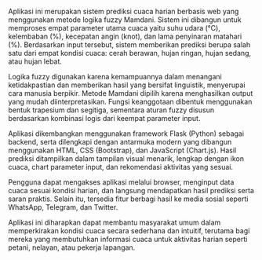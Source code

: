 Aplikasi ini merupakan sistem prediksi cuaca harian berbasis web yang menggunakan metode logika fuzzy Mamdani. Sistem ini dibangun untuk memproses empat parameter utama cuaca yaitu suhu udara (°C), kelembaban (%), kecepatan angin (knot), dan lama penyinaran matahari (%). Berdasarkan input tersebut, sistem memberikan prediksi berupa salah satu dari empat kondisi cuaca: cerah berawan, hujan ringan, hujan sedang, atau hujan lebat.

Logika fuzzy digunakan karena kemampuannya dalam menangani ketidakpastian dan memberikan hasil yang bersifat linguistik, menyerupai cara manusia berpikir. Metode Mamdani dipilih karena menghasilkan output yang mudah diinterpretasikan. Fungsi keanggotaan dibentuk menggunakan bentuk trapesium dan segitiga, sementara aturan fuzzy disusun berdasarkan kombinasi logis dari keempat parameter input.

Aplikasi dikembangkan menggunakan framework Flask (Python) sebagai backend, serta dilengkapi dengan antarmuka modern yang dibangun menggunakan HTML, CSS (Bootstrap), dan JavaScript (Chart.js). Hasil prediksi ditampilkan dalam tampilan visual menarik, lengkap dengan ikon cuaca, chart parameter input, dan rekomendasi aktivitas yang sesuai.

Pengguna dapat mengakses aplikasi melalui browser, menginput data cuaca sesuai kondisi harian, dan langsung mendapatkan hasil prediksi serta saran praktis. Selain itu, tersedia fitur berbagi hasil ke media sosial seperti WhatsApp, Telegram, dan Twitter.

Aplikasi ini diharapkan dapat membantu masyarakat umum dalam memperkirakan kondisi cuaca secara sederhana dan intuitif, terutama bagi mereka yang membutuhkan informasi cuaca untuk aktivitas harian seperti petani, nelayan, atau pekerja lapangan.
